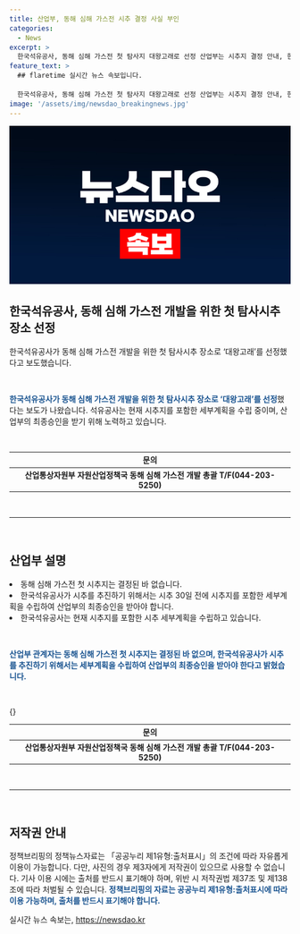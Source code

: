 ```yaml
---
title: 산업부, 동해 심해 가스전 시추 결정 사실 부인
categories:
  - News
excerpt: >
  한국석유공사, 동해 심해 가스전 첫 탐사지 대왕고래로 선정 산업부는 시추지 결정 안내, 한국석유공사는 시추 30일 전 세부계획 산업부 승인 필요 및 현재 세부계획 수립 중. 문의 : 산업통상자원부 동해 심해 가스전 개발 총괄 T/F(044-203-5250)
feature_text: >
  ## flaretime 실시간 뉴스 속보입니다.

  한국석유공사, 동해 심해 가스전 첫 탐사지 대왕고래로 선정 산업부는 시추지 결정 안내, 한국석유공사는 시추 30일 전 세부계획 산업부 승인 필요 및 현재 세부계획 수립 중. 문의 : 산업통상자원부 동해 심해 가스전 개발 총괄 T/F(044-203-5250)
image: '/assets/img/newsdao_breakingnews.jpg'
---
```


<p><img src="/assets/img/newsdao_breakingnews.jpg" alt="flaretime 속보" /></p>

<h2 data-ke-size="size26">한국석유공사, 동해 심해 가스전 개발을 위한 첫 탐사시추 장소 선정</h2>

<p data-ke-size="size16">한국석유공사가 동해 심해 가스전 개발을 위한 첫 탐사시추 장소로 ‘대왕고래’를 선정했다고 보도했습니다. </p>

<p data-ke-size="size16">&nbsp;</p>

<p><b><span style="color: #1a5490;">한국석유공사가 동해 심해 가스전 개발을 위한 첫 탐사시추 장소로 ‘대왕고래’를 선정</span></b>했다는 보도가 나왔습니다. 석유공사는 현재 시추지를 포함한 세부계획을 수립 중이며, 산업부의 최종승인을 받기 위해 노력하고 있습니다.</p>

<p data-ke-size="size16">&nbsp;</p>

<table>
<thead>
<tr>
<th style="text-align: center;">문의</th>
</tr>
</thead>
<tbody>
<tr>
<td style="text-align: center; height: 17px;"><b>산업통상자원부 자원산업정책국 동해 심해 가스전 개발 총괄 T/F(044-203-5250)</b></td>
</tr>
</tbody>
</table>

<p data-ke-size="size16">&nbsp;</p>

<hr>

<p data-ke-size="size16">&nbsp;</p>

<h2 data-ke-size="size26">산업부 설명</h2>

<p data-ke-size="size16"><li>동해 심해 가스전 첫 시추지는 결정된 바 없습니다.</li>
<li>한국석유공사가 시추를 추진하기 위해서는 시추 30일 전에 시추지를 포함한 세부계획을 수립하여 산업부의 최종승인을 받아야 합니다.</li>
<li>한국석유공사는 현재 시추지를 포함한 시추 세부계획을 수립하고 있습니다.</li></p>

<p data-ke-size="size16">&nbsp;</p>

<p><b><span style="color: #1a5490;">산업부 관계자는 동해 심해 가스전 첫 시추지는 결정된 바 없으며, 한국석유공사가 시추를 추진하기 위해서는 세부계획을 수립하여 산업부의 최종승인을 받아야 한다고 밝혔습니다.</span></b></p>

<p data-ke-size="size16">&nbsp;</p>

<table>
<thead>
<tr>
<th style="text-align: center;">문의</th>
</tr>
</thead>
<tbody>
<tr>{<td style="text-align: center; height: 17px;"><b>산업통상자원부 자원산업정책국 동해 심해 가스전 개발 총괄 T/F(044-203-5250)</b></td>
<tr>}</tr></tr>
</tbody>
</table>

<p data-ke-size="size16">&nbsp;</p>

<hr>

<p data-ke-size="size16">&nbsp;</p>

<h2 data-ke-size="size26">저작권 안내</h2>

<p data-ke-size="size16">정책브리핑의 정책뉴스자료는 「공공누리 제1유형:출처표시」의 조건에 따라 자유롭게 이용이 가능합니다. 다만, 사진의 경우 제3자에게 저작권이 있으므로 사용할 수 없습니다. 기사 이용 시에는 출처를 반드시 표기해야 하며, 위반 시 저작권법 제37조 및 제138조에 따라 처벌될 수 있습니다. <b><span style="color: #1a5490;">정책브리핑의 자료는 공공누리 제1유형:출처표시에 따라 이용 가능하며, 출처를 반드시 표기해야 합니다.</span></b></p>
실시간 뉴스 속보는, <a href="https://newsdao.kr" rel="dofollow">https://newsdao.kr</a>


